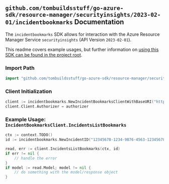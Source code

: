 
## `github.com/tombuildsstuff/go-azure-sdk/resource-manager/securityinsights/2023-02-01/incidentbookmarks` Documentation

The `incidentbookmarks` SDK allows for interaction with the Azure Resource Manager Service `securityinsights` (API Version `2023-02-01`).

This readme covers example usages, but further information on [using this SDK can be found in the project root](https://github.com/tombuildsstuff/go-azure-sdk/tree/main/docs).

### Import Path

```go
import "github.com/tombuildsstuff/go-azure-sdk/resource-manager/securityinsights/2023-02-01/incidentbookmarks"
```


### Client Initialization

```go
client := incidentbookmarks.NewIncidentBookmarksClientWithBaseURI("https://management.azure.com")
client.Client.Authorizer = authorizer
```


### Example Usage: `IncidentBookmarksClient.IncidentsListBookmarks`

```go
ctx := context.TODO()
id := incidentbookmarks.NewIncidentID("12345678-1234-9876-4563-123456789012", "example-resource-group", "workspaceValue", "incidentIdValue")

read, err := client.IncidentsListBookmarks(ctx, id)
if err != nil {
	// handle the error
}
if model := read.Model; model != nil {
	// do something with the model/response object
}
```
